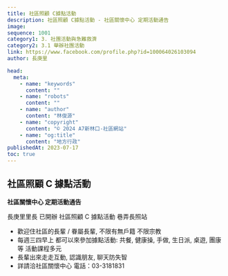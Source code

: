 ```yaml
---
title: 社區照顧 C據點活動
description: 社區照顧 C據點活動 - 社區關懷中心 定期活動通告
image:
sequence: 1001
category1: 3. 社團活動與急難救濟
category2: 3.1 舉辦社團活動
link: https://www.facebook.com/profile.php?id=100064026103094
author: 長庚里

head:
  meta:
    - name: "keywords"
      content: ""
    - name: "robots"
      content: ""
    - name: "author"
      content: "林俊源"
    - name: "copyright"
      content: "© 2024 A7新林口-社區網站"
    - name: "og:title"
      content: "地方行政"
publishedAt: 2023-07-17
toc: true
---
```


## 社區照顧 C 據點活動

**社區關懷中心 定期活動通告**

長庚里里長 已開辦 社區照顧 C 據點活動 巷弄長照站

- 歡迎住社區的長輩 / 眷屬長輩, 不限有無戶籍 不限宗教
- 每週三四早上 都可以來參加據點活動: 共餐, 健康操, 手做, 生日派, 桌遊, 團康等 活動課程多元
- 長輩出來走走互動, 認識朋友, 聊天防失智
- 詳請洽社區關懷中心 電話：03-3181831
